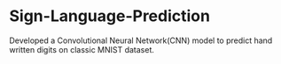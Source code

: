 # Sign-Language-Prediction
Developed a Convolutional Neural Network(CNN) model to predict hand written digits on classic MNIST dataset.
